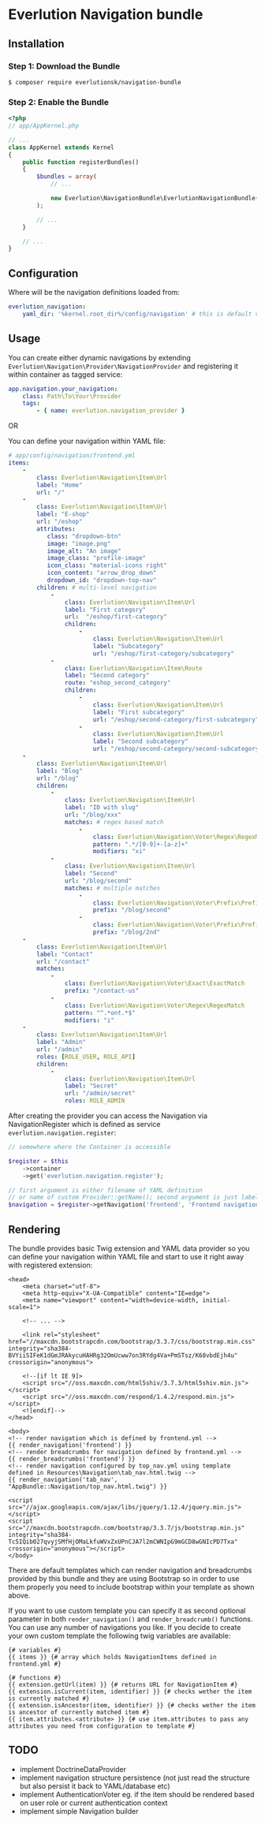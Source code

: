 # Everlution Navigation bundle

## Installation

### Step 1: Download the Bundle


```console
$ composer require everlutionsk/navigation-bundle
```

### Step 2: Enable the Bundle

```php
<?php
// app/AppKernel.php

// ...
class AppKernel extends Kernel
{
    public function registerBundles()
    {
        $bundles = array(
            // ...

            new Everlution\NavigationBundle\EverlutionNavigationBundle(),
        );

        // ...
    }

    // ...
}
```

## Configuration

Where will be the navigation definitions loaded from:

```yaml
everlution_navigation:
    yaml_dir: '%kernel.root_dir%/config/navigation' # this is default value
```


## Usage

You can create either dynamic navigations by extending `Everlution\Navigation\Provider\NavigationProvider`
and registering it within container as tagged service:

```yaml
app.navigation.your_navigation:
    class: Path\To\Your\Provider
    tags:
        - { name: everlution.navigation_provider }
```

OR

You can define your navigation within YAML file:

```yaml
# app/config/navigation/frontend.yml
items:
    -
        class: Everlution\Navigation\Item\Url
        label: "Home"
        url: "/"
    -
        class: Everlution\Navigation\Item\Url
        label: "E-shop"
        url: "/eshop"
        attributes:
           class: "dropdown-btn"
           image: "image.png"
           image_alt: "An image"
           image_class: "profile-image"
           icon_class: "material-icons right"
           icon_content: "arrow_drop_down"
           dropdown_id: "dropdown-top-nav"
        children: # multi-level navigation
            -
                class: Everlution\Navigation\Item\Url
                label: "First category"
                url:  "/eshop/first-category"
                children:
                    -
                        class: Everlution\Navigation\Item\Url
                        label: "Subcategory"
                        url: "/eshop/first-category/subcategory"
            -
                class: Everlution\Navigation\Item\Route
                label: "Second category"
                route: "eshop_second_category"
                children:
                    -
                        class: Everlution\Navigation\Item\Url
                        label: "First subcategory"
                        url: "/eshop/second-category/first-subcategory"
                    -
                        class: Everlution\Navigation\Item\Url
                        label: "Second subcategory"
                        url: "/eshop/second-category/second-subcategory"
    -
        class: Everlution\Navigation\Item\Url
        label: "Blog"
        url: "/blog"
        children:
            -
                class: Everlution\Navigation\Item\Url
                label: "ID with slug"
                url: "/blog/xxx"
                matches: # regex based match
                    -
                        class: Everlution\Navigation\Voter\Regex\RegexMatch
                        pattern: ".*/[0-9]+-[a-z]+"
                        modifiers: "xi"
            -
                class: Everlution\Navigation\Item\Url
                label: "Second"
                url: "/blog/second"
                matches: # multiple matches
                    -
                        class: Everlution\Navigation\Voter\Prefix\PrefixMatch
                        prefix: "/blog/second"
                    -
                        class: Everlution\Navigation\Voter\Prefix\PrefixMatch
                        prefix: "/blog/2nd"
    -
        class: Everlution\Navigation\Item\Url
        label: "Contact"
        url: "/contact"
        matches:
            -
                class: Everlution\Navigation\Voter\Exact\ExactMatch
                prefix: "/contact-us"
            -
                class: Everlution\Navigation\Voter\Regex\RegexMatch
                pattern: "^.*ont.*$"
                modifiers: "i"
    -
        class: Everlution\Navigation\Item\Url
        label: "Admin"
        url: "/admin"
        roles: [ROLE_USER, ROLE_API]
        children:
            -
                class: Everlution\Navigation\Item\Url
                label: "Secret"
                url: "/admin/secret"
                roles: ROLE_ADMIN
```

After creating the provider you can access the Navigation via NavigationRegister which is defined
as service `everlution.navigation.register`:

```php
// somewhere where the Container is accessible

$register = $this
    ->container
    ->get('everlution.navigation.register');

// first argument is either filename of YAML definition
// or name of custom Provider::getName(); second argument is just label
$navigation = $register->getNavigation('frontend', 'Frontend navigation');
```

## Rendering

The bundle provides basic Twig extension and YAML data provider so you can define
your navigation within YAML file and start to use it right away with registered extension:

```twig
<head>
    <meta charset="utf-8">
    <meta http-equiv="X-UA-Compatible" content="IE=edge">
    <meta name="viewport" content="width=device-width, initial-scale=1">

    <!-- ... -->

    <link rel="stylesheet" href="//maxcdn.bootstrapcdn.com/bootstrap/3.3.7/css/bootstrap.min.css" integrity="sha384-BVYiiSIFeK1dGmJRAkycuHAHRg32OmUcww7on3RYdg4Va+PmSTsz/K68vbdEjh4u" crossorigin="anonymous">

    <!--[if lt IE 9]>
    <script src="//oss.maxcdn.com/html5shiv/3.7.3/html5shiv.min.js"></script>
    <script src="//oss.maxcdn.com/respond/1.4.2/respond.min.js"></script>
    <![endif]-->
</head>

<body>
<!-- render navigation which is defined by frontend.yml -->
{{ render_navigation('frontend') }}
<!-- render breadcrumbs for navigation defined by frontend.yml -->
{{ render_breadcrumbs('frontend') }}
<!-- render navigation configured by top_nav.yml using template defined in Resources\Navigation\tab_nav.html.twig -->
{{ render_navigation('tab_nav', "AppBundle::Navigation/top_nav.html.twig") }}

<script src="//ajax.googleapis.com/ajax/libs/jquery/1.12.4/jquery.min.js"></script>
<script src="//maxcdn.bootstrapcdn.com/bootstrap/3.3.7/js/bootstrap.min.js" integrity="sha384-Tc5IQib027qvyjSMfHjOMaLkfuWVxZxUPnCJA7l2mCWNIpG9mGCD8wGNIcPD7Txa" crossorigin="anonymous"></script>
</body>

```

There are default templates which can render navigation and breadcrumbs provided by this bundle
and they are using Bootstrap so in order to use them properly you need to include bootstrap within
your template as shown above.

If you want to use custom template you can specify it as second optional parameter in both `render_navigation()`
and `render_breadcrumb()` functions. You can use any number of navigations you like. If you decide to create your own
custom template the following twig variables are available:

```twig
{# variables #}
{{ items }} {# array which holds NavigationItems defined in frontend.yml #}

{# functions #}
{{ extension.getUrl(item) }} {# returns URL for NavigationItem #}
{{ extension.isCurrent(item, identifier) }} {# checks wether the item is currently matched #}
{{ extension.isAncestor(item, identifier) }} {# checks wether the item is ancestor of currently matched item #}
{{ item.attributes.<attribute> }} {# use item.attributes to pass any attributes you need from configuration to template #}
```


## TODO

- implement DoctrineDataProvider
- implement navigation structure persistence (not just read the structure but also persist it back to YAML/database etc)
- implement AuthenticationVoter eg. if the item should be rendered based on user role or current authentication context
- implement simple Navigation builder
